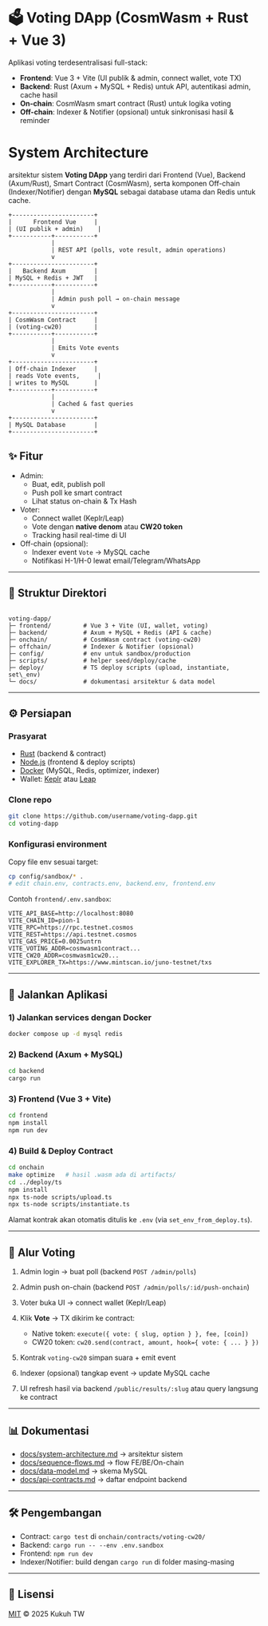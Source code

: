 # 🗳️ Voting DApp (CosmWasm + Rust + Vue 3)

Aplikasi voting terdesentralisasi full-stack:
- **Frontend**: Vue 3 + Vite (UI publik & admin, connect wallet, vote TX)
- **Backend**: Rust (Axum + MySQL + Redis) untuk API, autentikasi admin, cache hasil
- **On-chain**: CosmWasm smart contract (Rust) untuk logika voting
- **Off-chain**: Indexer & Notifier (opsional) untuk sinkronisasi hasil & reminder

# System Architecture

arsitektur sistem **Voting DApp** yang terdiri dari Frontend (Vue), Backend (Axum/Rust), Smart Contract (CosmWasm), serta komponen Off-chain (Indexer/Notifier) dengan **MySQL** sebagai database utama dan Redis untuk cache.



    +-----------------------+
    |      Frontend Vue     |
    | (UI publik + admin)    |
    +-----------+-----------+
                |
                | REST API (polls, vote result, admin operations)
                v
    +-----------------------+
    |   Backend Axum        |
    | MySQL + Redis + JWT   |
    +-----------+-----------+
                |
                | Admin push poll → on-chain message
                v
    +-----------------------+
    | CosmWasm Contract     |
    | (voting-cw20)         |
    +-----------+-----------+
                |
                | Emits Vote events
                v
    +-----------------------+
    | Off-chain Indexer     |
    | reads Vote events,     |
    | writes to MySQL       |
    +-----------+-----------+
                |
                | Cached & fast queries
                v
    +-----------------------+
    | MySQL Database        |
    +-----------------------+


## ✨ Fitur
- Admin:
  - Buat, edit, publish poll
  - Push poll ke smart contract
  - Lihat status on-chain & Tx Hash
- Voter:
  - Connect wallet (Keplr/Leap)
  - Vote dengan **native denom** atau **CW20 token**
  - Tracking hasil real-time di UI
- Off-chain (opsional):
  - Indexer event `Vote` → MySQL cache
  - Notifikasi H-1/H-0 lewat email/Telegram/WhatsApp

---

## 📂 Struktur Direktori
```

voting-dapp/
├─ frontend/         # Vue 3 + Vite (UI, wallet, voting)
├─ backend/          # Axum + MySQL + Redis (API & cache)
├─ onchain/          # CosmWasm contract (voting-cw20)
├─ offchain/         # Indexer & Notifier (opsional)
├─ config/           # env untuk sandbox/production
├─ scripts/          # helper seed/deploy/cache
├─ deploy/           # TS deploy scripts (upload, instantiate, set\_env)
└─ docs/             # dokumentasi arsitektur & data model

````

---

## ⚙️ Persiapan

### Prasyarat
- [Rust](https://www.rust-lang.org/) (backend & contract)
- [Node.js](https://nodejs.org/) (frontend & deploy scripts)
- [Docker](https://docs.docker.com/) (MySQL, Redis, optimizer, indexer)
- Wallet: [Keplr](https://www.keplr.app/) atau [Leap](https://www.leapwallet.io/)

### Clone repo
```bash
git clone https://github.com/username/voting-dapp.git
cd voting-dapp
````

### Konfigurasi environment

Copy file env sesuai target:

```bash
cp config/sandbox/* .
# edit chain.env, contracts.env, backend.env, frontend.env
```

Contoh `frontend/.env.sandbox`:

```env
VITE_API_BASE=http://localhost:8080
VITE_CHAIN_ID=pion-1
VITE_RPC=https://rpc.testnet.cosmos
VITE_REST=https://api.testnet.cosmos
VITE_GAS_PRICE=0.0025untrn
VITE_VOTING_ADDR=cosmwasm1contract...
VITE_CW20_ADDR=cosmwasm1cw20...
VITE_EXPLORER_TX=https://www.mintscan.io/juno-testnet/txs
```

---

## 🚀 Jalankan Aplikasi

### 1) Jalankan services dengan Docker

```bash
docker compose up -d mysql redis
```

### 2) Backend (Axum + MySQL)

```bash
cd backend
cargo run
```

### 3) Frontend (Vue 3 + Vite)

```bash
cd frontend
npm install
npm run dev
```

### 4) Build & Deploy Contract

```bash
cd onchain
make optimize   # hasil .wasm ada di artifacts/
cd ../deploy/ts
npm install
npx ts-node scripts/upload.ts
npx ts-node scripts/instantiate.ts
```

Alamat kontrak akan otomatis ditulis ke `.env` (via `set_env_from_deploy.ts`).

---

## 🔄 Alur Voting

1. Admin login → buat poll (backend `POST /admin/polls`)
2. Admin push on-chain (backend `POST /admin/polls/:id/push-onchain`)
3. Voter buka UI → connect wallet (Keplr/Leap)
4. Klik **Vote** → TX dikirim ke contract:

   * Native token: `execute({ vote: { slug, option } }, fee, [coin])`
   * CW20 token: `cw20.send(contract, amount, hook={ vote: { ... } })`
5. Kontrak `voting-cw20` simpan suara + emit event
6. Indexer (opsional) tangkap event → update MySQL cache
7. UI refresh hasil via backend `/public/results/:slug` atau query langsung ke contract

---

## 📊 Dokumentasi

* [docs/system-architecture.md](docs/system-architecture.md) → arsitektur sistem
* [docs/sequence-flows.md](docs/sequence-flows.md) → flow FE/BE/On-chain
* [docs/data-model.md](docs/data-model.md) → skema MySQL
* [docs/api-contracts.md](docs/api-contracts.md) → daftar endpoint backend

---

## 🛠️ Pengembangan

* Contract: `cargo test` di `onchain/contracts/voting-cw20/`
* Backend: `cargo run -- --env .env.sandbox`
* Frontend: `npm run dev`
* Indexer/Notifier: build dengan `cargo run` di folder masing-masing

---

## 📜 Lisensi

[MIT](LICENSE) © 2025 Kukuh TW

